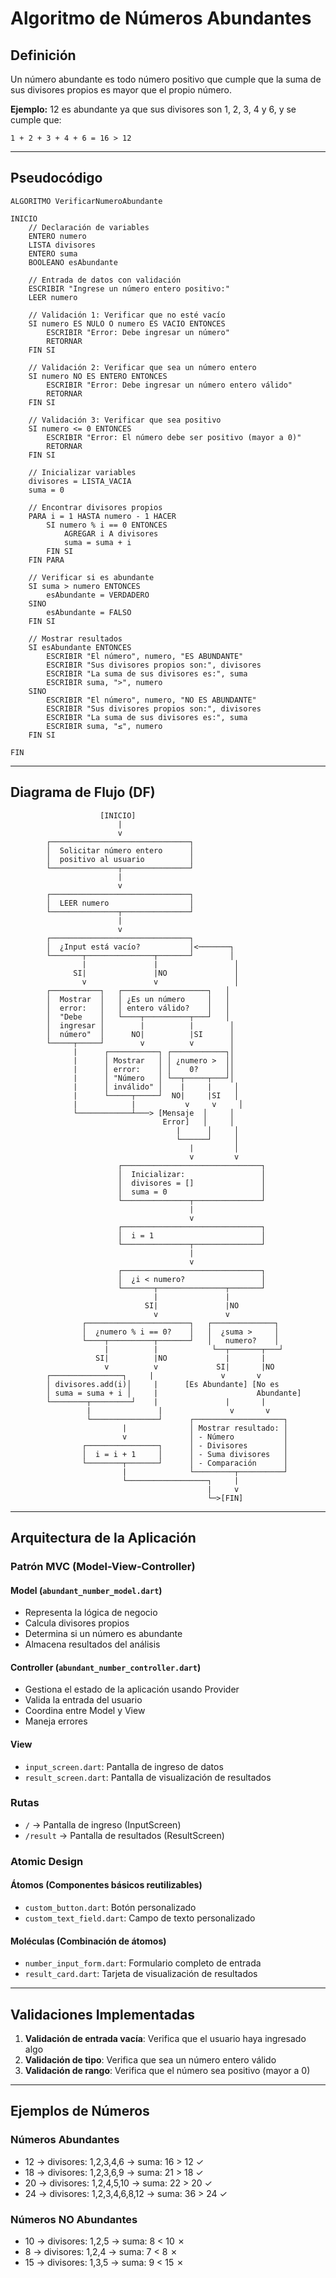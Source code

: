 # Algoritmo de Números Abundantes

## Definición
Un número abundante es todo número positivo que cumple que la suma de sus divisores propios es mayor que el propio número.

**Ejemplo:** 12 es abundante ya que sus divisores son 1, 2, 3, 4 y 6, y se cumple que:
```
1 + 2 + 3 + 4 + 6 = 16 > 12
```

---

## Pseudocódigo

```
ALGORITMO VerificarNumeroAbundante

INICIO
    // Declaración de variables
    ENTERO numero
    LISTA divisores
    ENTERO suma
    BOOLEANO esAbundante
    
    // Entrada de datos con validación
    ESCRIBIR "Ingrese un número entero positivo:"
    LEER numero
    
    // Validación 1: Verificar que no esté vacío
    SI numero ES NULO O numero ES VACIO ENTONCES
        ESCRIBIR "Error: Debe ingresar un número"
        RETORNAR
    FIN SI
    
    // Validación 2: Verificar que sea un número entero
    SI numero NO ES ENTERO ENTONCES
        ESCRIBIR "Error: Debe ingresar un número entero válido"
        RETORNAR
    FIN SI
    
    // Validación 3: Verificar que sea positivo
    SI numero <= 0 ENTONCES
        ESCRIBIR "Error: El número debe ser positivo (mayor a 0)"
        RETORNAR
    FIN SI
    
    // Inicializar variables
    divisores = LISTA_VACIA
    suma = 0
    
    // Encontrar divisores propios
    PARA i = 1 HASTA numero - 1 HACER
        SI numero % i == 0 ENTONCES
            AGREGAR i A divisores
            suma = suma + i
        FIN SI
    FIN PARA
    
    // Verificar si es abundante
    SI suma > numero ENTONCES
        esAbundante = VERDADERO
    SINO
        esAbundante = FALSO
    FIN SI
    
    // Mostrar resultados
    SI esAbundante ENTONCES
        ESCRIBIR "El número", numero, "ES ABUNDANTE"
        ESCRIBIR "Sus divisores propios son:", divisores
        ESCRIBIR "La suma de sus divisores es:", suma
        ESCRIBIR suma, ">", numero
    SINO
        ESCRIBIR "El número", numero, "NO ES ABUNDANTE"
        ESCRIBIR "Sus divisores propios son:", divisores
        ESCRIBIR "La suma de sus divisores es:", suma
        ESCRIBIR suma, "≤", numero
    FIN SI
    
FIN
```

---

## Diagrama de Flujo (DF)

```
                    [INICIO]
                        |
                        v
        ┌───────────────────────────────┐
        │  Solicitar número entero      │
        │  positivo al usuario          │
        └───────────────┬───────────────┘
                        |
                        v
        ┌───────────────────────────────┐
        │  LEER numero                  │
        └───────────────┬───────────────┘
                        |
                        v
        ┌───────────────────────────────┐
        │  ¿Input está vacío?           │<───────┐
        └───────┬───────────────┬───────┘        │
                |               |                 │
              SI|               |NO               │
                v               v                 │
        ┌───────────┐   ┌───────────────────┐   │
        │  Mostrar  │   │ ¿Es un número     │   │
        │  error:   │   │ entero válido?    │   │
        │  "Debe    │   └────┬──────────┬───┘   │
        │  ingresar │        |          |        │
        │  número"  │      NO|          |SI      │
        └─────┬─────┘        v          v        │
              |      ┌───────────┐ ┌────────────┐│
              |      │ Mostrar   │ │ ¿numero >  ││
              |      │ error:    │ │    0?      ││
              |      │ "Número   │ └──┬─────┬───┘│
              |      │ inválido" │    |     |     │
              |      └─────┬─────┘  NO|     |SI   │
              |            |           v     v     │
              └────────────┴───> [Mensaje  │     │
                                  Error]   │     │
                                     |      │     │
                                     └──────┘     │
                                        |         │
                                        v         v
                        ┌───────────────────────────────┐
                        │  Inicializar:                 │
                        │  divisores = []               │
                        │  suma = 0                     │
                        └───────────────┬───────────────┘
                                        |
                                        v
                        ┌───────────────────────────────┐
                        │  i = 1                        │
                        └───────────────┬───────────────┘
                                        |
                                        v
                        ┌───────────────────────────────┐
                        │  ¿i < numero?                 │
                        └───────┬───────────────┬───────┘
                                |               |
                              SI|               |NO
                                v               v
                ┌───────────────────────┐   ┌──────────────┐
                │  ¿numero % i == 0?    │   │  ¿suma >     │
                └────┬──────────┬───────┘   │   numero?    │
                     |          |            └──┬───────┬───┘
                   SI|          |NO             |       |
                     v          v             SI|       |NO
        ┌────────────────┐     |               v       v
        │ divisores.add(i)│     |      [Es Abundante] [No es
        │ suma = suma + i │     |                      Abundante]
        └────────┬─────────┘    |               |       |
                 |               |               v       v
                 └───────────────┘      ┌────────────────────┐
                         |              │ Mostrar resultado: │
                         v              │ - Número           │
                ┌────────────────┐      │ - Divisores        │
                │  i = i + 1     │      │ - Suma divisores   │
                └────────┬───────┘      │ - Comparación      │
                         |              └─────────┬──────────┘
                         └──────────────────┐     |
                                            |     v
                                            └─>[FIN]
```

---

## Arquitectura de la Aplicación

### Patrón MVC (Model-View-Controller)

#### **Model** (`abundant_number_model.dart`)
- Representa la lógica de negocio
- Calcula divisores propios
- Determina si un número es abundante
- Almacena resultados del análisis

#### **Controller** (`abundant_number_controller.dart`)
- Gestiona el estado de la aplicación usando Provider
- Valida la entrada del usuario
- Coordina entre Model y View
- Maneja errores

#### **View** 
- `input_screen.dart`: Pantalla de ingreso de datos
- `result_screen.dart`: Pantalla de visualización de resultados

### Rutas
- `/` → Pantalla de ingreso (InputScreen)
- `/result` → Pantalla de resultados (ResultScreen)

### Atomic Design

#### **Átomos** (Componentes básicos reutilizables)
- `custom_button.dart`: Botón personalizado
- `custom_text_field.dart`: Campo de texto personalizado

#### **Moléculas** (Combinación de átomos)
- `number_input_form.dart`: Formulario completo de entrada
- `result_card.dart`: Tarjeta de visualización de resultados

---

## Validaciones Implementadas

1. **Validación de entrada vacía**: Verifica que el usuario haya ingresado algo
2. **Validación de tipo**: Verifica que sea un número entero válido
3. **Validación de rango**: Verifica que el número sea positivo (mayor a 0)

---

## Ejemplos de Números

### Números Abundantes
- 12 → divisores: 1,2,3,4,6 → suma: 16 > 12 ✓
- 18 → divisores: 1,2,3,6,9 → suma: 21 > 18 ✓
- 20 → divisores: 1,2,4,5,10 → suma: 22 > 20 ✓
- 24 → divisores: 1,2,3,4,6,8,12 → suma: 36 > 24 ✓

### Números NO Abundantes
- 10 → divisores: 1,2,5 → suma: 8 < 10 ✗
- 8 → divisores: 1,2,4 → suma: 7 < 8 ✗
- 15 → divisores: 1,3,5 → suma: 9 < 15 ✗
